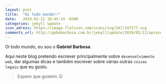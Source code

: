 ```yaml
---
layout: post
title:  "Oi todo mundo!!"
date:   2019-02-12 18:45:14 -0300
categories: jekyll update
icon_adress: https://image.flaticon.com/icons/svg/347/347577.svg
comments_url: http://gabebarbosa.com.br/jekyll/update/2019/02/12/apresentacao.html
---
```

Oi todo mundo, eu sou o **Gabriel Barbosa**.

Aqui neste blog pretendo escrever principalmente sobre `desenvolvimento web`, dar algumas dicas e também escrever sobre várias outras `coisas legais` que eu gosto.

>Espero que gostem :D